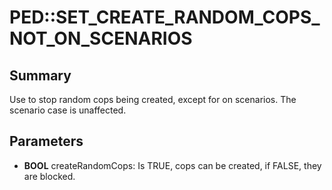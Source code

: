 # PED::SET_CREATE_RANDOM_COPS_NOT_ON_SCENARIOS

## Summary
Use to stop random cops being created, except for on scenarios. The scenario case is unaffected.

## Parameters
* **BOOL** createRandomCops: Is TRUE, cops can be created, if FALSE, they are blocked.
